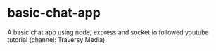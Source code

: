 # basic-chat-app
A basic chat app using node, express and socket.io
followed youtube tutorial (channel: Traversy Media)
